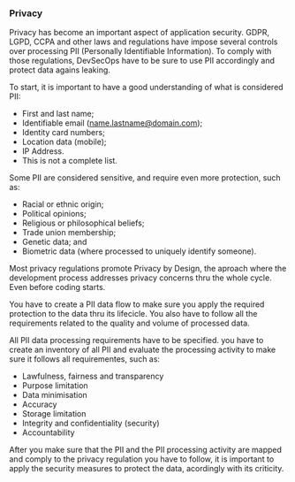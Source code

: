 ### Privacy

Privacy has become an important aspect of application security. GDPR, LGPD, CCPA and other laws and regulations have impose several controls over processing PII (Personally Identifiable Information). To comply with those regulations, DevSecOps have to be sure to use PII accordingly and protect data agains leaking.

To start, it is important to have a good understanding of what is considered PII:

- First and last name;
- Identifiable email (name.lastname@domain.com);
- Identity card numbers;
- Location data (mobile);
- IP Address.
- This is not a complete list.

Some PII are considered sensitive, and require even more protection, such as:

- Racial or ethnic origin;
- Political opinions;
- Religious or philosophical beliefs;
- Trade union membership;
- Genetic data; and
- Biometric data (where processed to uniquely identify someone).

Most privacy regulations promote Privacy by Design, the aproach where the development process addresses privacy concerns thru the whole cycle. Even before coding starts.

You have to create a PII data flow to make sure you apply the required protection to the data thru its lifecicle. You also have to follow all the requirements related to the quality and volume of processed data.

All PII data processing requirements have to be specified. you have to create an inventory of all PII and evaluate the processing activity to make sure it follows all requirementes, such as:

- Lawfulness, fairness and transparency
- Purpose limitation
- Data minimisation
- Accuracy
- Storage limitation
- Integrity and confidentiality (security)
- Accountability

After you make sure that the PII and the PII processing activity are mapped and comply to the privacy regulation you have to follow, it is important to apply the security measures to protect the data, acordingly with its criticity.
